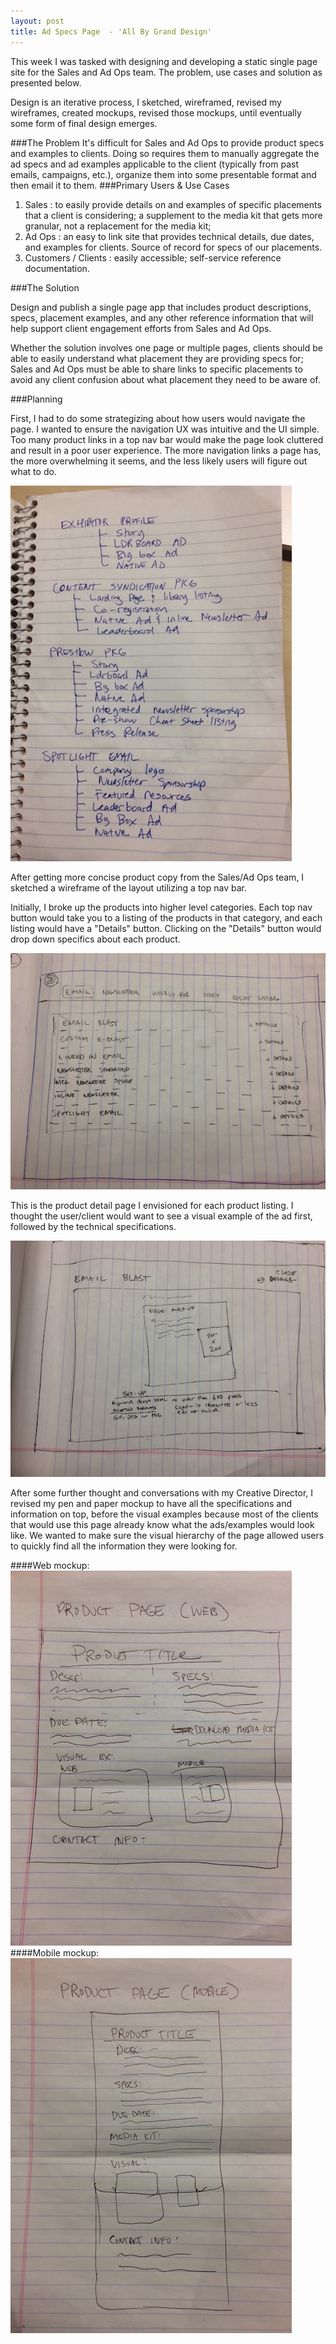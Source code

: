 ```yaml
---
layout: post
title: Ad Specs Page  - 'All By Grand Design'
---
```


[//]: # (Planning/Wireframes)
This week I was tasked with designing and developing a static single page site for the Sales and Ad Ops team. The problem, use cases and solution as presented below.

Design is an iterative process, I sketched, wireframed, revised my wireframes, created mockups, revised those mockups, until eventually some form of final design emerges.

###The Problem
It's difficult for Sales and Ad Ops to provide product specs and examples to clients. Doing so requires them to manually aggregate the ad specs and ad examples applicable to the client (typically from past emails, campaigns, etc.), organize them into some presentable format and then email it to them.
###Primary Users & Use Cases
  1. Sales : to easily provide details on and examples of specific placements that a client is considering; a supplement to the media kit that gets more granular, not a replacement for the media kit;
  2. Ad Ops : an easy to link site that provides technical details, due dates, and examples for clients. Source of record for specs of our placements.
  3. Customers / Clients : easily accessible; self-service reference documentation.

###The Solution

Design and publish a single page app that includes product descriptions, specs, placement examples, and any other reference information that will help support client engagement efforts from Sales and Ad Ops.

Whether the solution involves one page or multiple pages, clients should be able to easily understand what placement they are providing specs for; Sales and Ad Ops must be able to share links to specific placements to avoid any client confusion about what placement they need to be aware of.

###Planning

First, I had to do some strategizing about how users would navigate the page. I wanted to ensure the navigation UX was intuitive and the UI simple. Too many product links in a top nav bar would make the page look cluttered and result in a poor user experience. The more navigation links a page has, the more overwhelming it seems, and the less likely users will figure out what to do.


![product planning](/images/ad-spec-products-2.JPG)


After getting more concise product copy from the Sales/Ad Ops team, I sketched a wireframe of the layout utilizing a top nav bar.

Initially, I broke up the products into higher level categories. Each top nav button would take you to a listing of the products in that category, and each listing would have a "Details" button. Clicking on the "Details" button would drop down specifics about each product.

![Ad Specs nav layout](/images/ad-spec-page-layout.JPG)


This is the product detail page I envisioned for each product listing. I thought the user/client would want to see a visual example of the ad first, followed by the technical specifications.

![Product details page](/images/product-details-page.JPG)


After some further thought and conversations with my Creative Director, I revised my pen and paper mockup to have all the specifications and information on top, before the visual examples because most of the clients that would use this page already know what the ads/examples would look like. We wanted to make sure the visual hierarchy of the page allowed users to quickly find all the information they were looking for.

####Web mockup:
![Product page web](/images/product-page-layout-web.JPG)
####Mobile mockup:
![Product page mobile](/images/product-page-layout-mobile.JPG)
